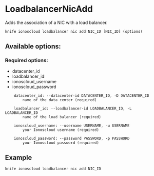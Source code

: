 # LoadbalancerNicAdd

Adds the association of a NIC with a load balancer.

```text
knife ionoscloud loadbalancer nic add NIC_ID [NIC_ID] (options)
```

## Available options:

### Required options:

* datacenter_id
* loadbalancer_id
* ionoscloud_username
* ionoscloud_password

```text
    datacenter_id: --datacenter-id DATACENTER_ID, -D DATACENTER_ID
        name of the data center (required)

    loadbalancer_id: --loadbalancer-id LOADBALANCER_ID, -L LOADBALANCER_ID
        name of the load balancer (required)

    ionoscloud_username: --username USERNAME, -u USERNAME
        your Ionoscloud username (required)

    ionoscloud_password: --password PASSWORD, -p PASSWORD
        your Ionoscloud password (required)

```

## Example

```text
knife ionoscloud loadbalancer nic add NIC_ID 
```
